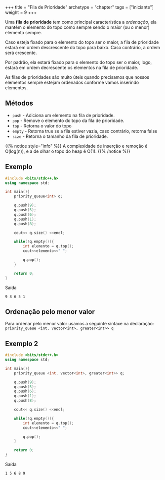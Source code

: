 +++
title = "Fila de Prioridade"
archetype = "chapter"
tags = ["iniciante"]
weight = 9
+++

Uma **fila de prioridade** tem como principal característica a *ordenação*, ela mantém o elemento do topo como sempre sendo o maior (ou o menor) elemento sempre.

Caso esteja fixado para o elemento do topo ser o maior, a fila de prioridade estará em ordem descrescente do topo para baixo. Caso contrário, a ordem será crescente.

Por padrão, ela estará fixado para o elemento do topo ser o maior, logo, estará em ordem decrescente os elementos na fila de prioridade.

As filas de prioridades são muito úteis quando precisamos que nossos elementos sempre estejam ordenados conforme vamos inserindo elementos.



## Métodos

- ```push``` - Adiciona um elemento na fila de prioridade.
- ```pop``` - Remove o elemento do topo da fila de prioridade.
- ```top``` - Retorna o valor do topo
- ```empty``` - Retorna true se a fila estiver vazia, caso contrário, retorna false
- ```size``` - Retorna o tamanho da fila de prioridade.


{{% notice style="info" %}}
A complexidade de inserção e remoção é O(log(n)), e a de olhar o topo do heap é O(1).
{{% /notice %}}

## Exemplo

```cpp
#include <bits/stdc++.h>
using namespace std;

int main(){
    priority_queue<int> q;

    q.push(9);
    q.push(5);
    q.push(6);
    q.push(1);
    q.push(8);

    cout<< q.size() <<endl;

    while(!q.empty()){
        int elemento = q.top();
        cout<<elemento<<" ";

        q.pop();
    }

    return 0;
}
```

Saída

```
9 8 6 5 1
```

## Ordenação pelo menor valor

Para ordenar pelo menor valor usamos a seguinte sintaxe na declaração:
```priority_queue <int, vector<int>, greater<int>> q```

## Exemplo 2

```cpp
#include <bits/stdc++.h>
using namespace std;

int main(){
    priority_queue <int, vector<int>, greater<int>> q;

    q.push(9);
    q.push(5);
    q.push(6);
    q.push(1);
    q.push(8);

    cout<< q.size() <<endl;

    while(!q.empty()){
        int elemento = q.top();
        cout<<elemento<<" ";

        q.pop();
    }

    return 0;
}
```

Saída

```
1 5 6 8 9
```


